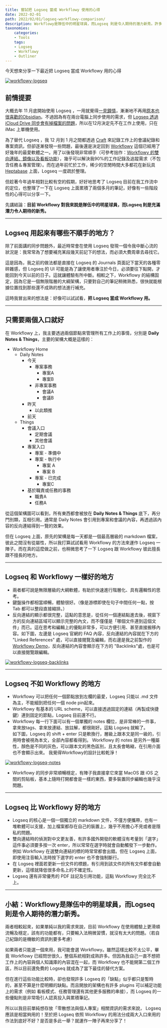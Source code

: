 ```yaml
---
title: 嘗試把 Logseq 當成 Workflowy 使用的心得
date: 2022-02-01
path: 2022/02/01/logseq-workflowy-comparison/
description: Workflowy是隊伍中的明星球員，而Logseq 則是令人期待的潛力新秀。許多 Logseq 的「缺點」似乎都只是暫時的，甚至不算是什麼明顯的缺點，而 Logseq 的一些優點則是非常吸引人認真投入與累積筆記。
taxonomies:
    categories: 
    - Tools
    tags: 
    - Logseq
    - Workflowy
    - Outliner
---
```


今天想來分享一下最近把 Logseq 當成 Workflowy 用的心得

<a href="https://pinchlime-screenshots.s3.ap-northeast-1.amazonaws.com/workflowy-logseq_E1hVKi.webp" data-fancybox data-caption="workflowy-logseq">
  <img src="https://pinchlime-screenshots.s3.ap-northeast-1.amazonaws.com/workflowy-logseq_E1hVKi.webp" loading="lazy" alt="workflowy-logseq" align="center" />
</a>

<!-- more -->

## 前情提要

大概去年 11 月底開始使用 Logseq ，一用就覺得[一見鐘情](@/blog/first-impression-of-logseq.md)，漸漸地不再用[原本也很喜歡的Obsidian](@/blog/my-favorite-obsidian.md)。不過因為有在兩台電腦上同步使用的需求，但 [Logseq 透過 iCloud Drive 同步會有掉檔案的問題](@/blog/logseq-icloud-drive-sync-data-loss.md)，所以在12月決定先不在工作上使用，只在 iMac 上單機使用。

為了替代 Logseq ，我 12 月到 1 月之間都透過 [Craft](https://craft.do) 來記錄工作上的會議紀錄和專案資訊，但卻逐漸發現一些問題，最後還是決定回到 [Workflowy](http://workflowy.com/) 這個已經用了好幾年的最愛軟體之一。用了以後發現非常順手（可參考拙作：[Workflowy 的雙向連結、鏡像以及看板功能](@/blog/workflowy-backlinks-mirror-board.md)），幾乎可以解決我90%的工作記錄及追蹤需求（不包含任務＆專案管理）。而在過年前忙於工作，稀少的空閒時間大多都花在新玩具 [Heptabase](https://heptabase.com) 上面，Logseq 一度疏於整理。

但趁著今年過年相對比較有空的假期，好好地思考了 Logseq 目前在我工作流中的定位，也整理了一下在 Logseq 上面累積了兩個多月的筆記，好像有一些階段性的心得可以分享一下。

先講結論：**目前 Workflowy 對我來說是隊伍中的明星球員，而Logseq 則是充滿潛力令人期待的新秀。**

---

## Logseq 用起來有哪些不順手的地方？

除了前面講的同步問題外，最近時常會在使用 Logseq 發現一個令我中斷心流的狀況是：我常常為了想要補充某段幾天前記下的想法，而必須大費周章去尋找它。

這是因為，我之前的做法都是直接在 Logseq 的 Journals 頁面記下當天的各種零碎雜感，但 Logseq 的 UI 可能是為了讓使用者專注於今日，必須要往下點開，才能回到今天以前的日子。這就讓體驗有所中斷。相較之下，Workflowy 的結構固定，因為它是一個無限階層的大綱架構，只要對自己的筆記稍微熟悉，很快就能根據位置找到那些還不成熟的想法進行補充。

這時我冒出來的想法是：好像可以試試看，**把 Logseq 當成 Workflowy 用。**

---

## 只需要兩個入口就好

在 Workflowy 上，我主要透過兩個節點來管理所有工作上的事情，分別是 **Daily Notes & Things**，主要的架構大概是這樣的：

- Workflowy Home
    - Daily Notes
        - 今天
            - 專案事務
                - 專案A
                - 專案B
            - 非專案事務
                - 會議A
                - 會議B
        - 昨天
            - 以此類推
        - 前天
    - Things
        - 會議入口
            - 定期會議
            - 其他會議
        - 專案入口
            - 專案 - 準備中
            - 專案 - 執行中
                - 專案 A
                - 專案 B
            - 專案 - 已完成
                - 專案C
        - 基於職責或任務的事務
            - 職責A
            - 任務A

從這個架構圖可以看到，所有東西都會被放在 **Daily Notes & Things** 底下，再分門別類，互相引用。通常是 Daily Notes 會引用到專案和會議的內容，再透過該內容的反向連結得到一覽的效果。

但在 Logseq 上面，原先的架構是每一天都是一個最高層級的 markdown 檔案，彼此之間沒有從屬性，所以我打算試試看用 Workflowy 的方法來運作 Logseq 一陣子。而在真的這麼做之前，也稍微思考了一下 Logseq 跟 Workflowy 彼此擅長跟不擅長的地方。

---

## Logseq 和 Workflowy 一樣好的地方

- 兩者都可說是無限層級的大綱軟體，有助於快速進行階層化、具有邏輯性的思考。
- 鍵盤操作都相當順暢，體驗很好。（像是游標即使在句子中間任何一點，按 Tab 都可以整段直接縮排。）
- 反向連結的顯示都很完整，這點的意思是，從任何一個連結點進去後，視窗下方的反向連結區域可以顯示完整的內文，而不僅僅是「哪個文件連到這個文件」而已。這在思考和編輯上的優點非常多，可以方便引用、甚至直接搬移內容。如下圖，左邊是 Logseq 官網的 FAQ 內容，反向連結的內容就在下方的 "Linked References" 處，可以直接閱覽及編輯，而右邊是我之前製作的 [Workflowy Demo](@/blog/workflowy-backlinks-mirror-board.md)，反向連結的內容會顯示在下方的 "Backlinks"處，也是可以直接閱覽跟編輯。

<a href="https://pinchlime-screenshots.s3.ap-northeast-1.amazonaws.com/workflowy-logseq-backlinks_pdScRU.webp" data-fancybox data-caption="workflowy-logseq-backlinks">
  <img src="https://pinchlime-screenshots.s3.ap-northeast-1.amazonaws.com/workflowy-logseq-backlinks_pdScRU.webp" loading="lazy" alt="workflowy-logseq-backlinks" align="center" />
</a>

---

## Logseq 不如 Workflowy 的地方

- Workflowy 可以把任何一個節點放到左欄的最愛，Logseq 只能以 .md 文件為主，不能細到把任何一個 node pin起來。
- Workflowy 有基本的 URL scheme，可以直接透過固定的連結（再製成快捷鍵）連到固定的節點，Logseq 目前還不行。
- Workflowy 每一行下面可以有一個單獨的 notes 欄位，是非常棒的一件事，拿來放tags、拿來放連結、放註解，都很剛好。這點 Logseq 就輸了。  
    如下圖，Logseq 的 shift + enter 只是軟換行，層級上跟本文是同一級的，引用時會被視為本文，全部內容都看得到。 Workflowy 的 notes 是另外一種屬性，顏色是不同的灰色，可以跟本文的黑色區別，且太長會略縮，在引用介面也不會顯示出來。 我覺得Workflowy的設計比較乾淨！  
    
<a href="https://pinchlime-screenshots.s3.ap-northeast-1.amazonaws.com/workflowy-logseq-notes_RLE6d4.webp" data-fancybox data-caption="workflowy-logseq-notes">
  <img src="https://pinchlime-screenshots.s3.ap-northeast-1.amazonaws.com/workflowy-logseq-notes_RLE6d4.webp" loading="lazy" alt="workflowy-logseq-notes" align="center" />
</a>

- Workflowy 的同步非常順暢穩定，有陣子我直接拿它來當 MacOS 跟 iOS 之間的剪貼板，基本上隨時打開都會是一樣的東西，要多裝置同步編輯也幾乎沒問題。

---

## Logseq 比 Workflowy 好的地方

- Logseq 的核心是一個一個獨立的 markdown 文件，不僅方便攜帶，也有一堆軟體可以支援，加上檔案都存在自己的裝置上，幾乎不用擔心不見或者是隱私的問題。
- 雙向連結時的偵測對中文更友善，有許多國外開發的軟體沒有考量到「選字」這件事必須要多按一次 enter，所以常常在選字時就會自動觸發下一步動作。例如 Workflowy 在選雙向連結的標的時常常都會出錯。但在 Logseq 上面，即使用注音輸入法時按下選字的 enter 也不會強制斷行。
- 在 Logseq 裡面若更新一份文件的標題，有引用到該文件的所有文件都會自動更新，這樣就降低很多命名上的不確定性。
- Logseq 還有非常優秀的 PDF 註記及引用功能，這點 Workflowy 完全比不上。

---

## 小結：Workflowy是隊伍中的明星球員，而Logseq 則是令人期待的潛力新秀。

兩者相較起來，如果單純以我的需求來說，目前 Workflowy 在使用體驗上更滑順流暢及穩定，該有的功能都有，只要輸入法稍微習慣，就沒有太大的問題。（若自己紀錄的是機敏的資訊則要多考慮）

如果兩者只能選一個來用，我可能會選 Workflowy。雖然這樣比較不太公平，畢竟 Workflowy 已經問世很久，整個系統相對成熟許多。但因為我自己一直不想把工作上的內容與個人知識庫的內容混在一起，而 Workflowy 也不能開第二個工作區，所以目前還免費的 Logseq 就成為了當下最佳的替代方案。

但在進行這些功能比較時，卻也發現許多 Logseq 的「缺點」似乎都只是暫時的，甚至不算是什麼明顯的缺點。而且開放的架構也有許多 plugins 可以補足功能上的需求（例如 看板模式、任務管理還有其他更多服務的串接），而 Logseq 的一些優點則是非常吸引人認真投入與累積筆記。

所以以我目前單純想存放「零散想法與個人專案」相關資訊的需求來說， Logseq 應該是相當夠用的！至於把 Logseq 依照 Workflowy 的用法分成兩大入口來用的作法到底好不好？是否是多此一舉？就運作一陣子再來分享了！

